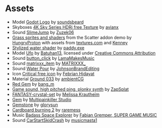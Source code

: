 # Assets

* Model [Godot Logo](https://sketchfab.com/3d-models/godot-logo-5283bab731e74d3babad747a17622715) by [soundsbeard](https://sketchfab.com/soundsbeard)
* Skyboxes [4K Sky Series HDRi free Texture](https://www.cgtrader.com/free-3d-models/textures/natural/hdri-freebie-series) by [avianx](https://www.cgtrader.com/avianx)
* Sound [SlimeJump](https://freesound.org/people/Zuzek06/sounds/353250/) by [Zuzek06](https://freesound.org/people/Zuzek06/)
* [Grass sprites and shaders](https://github.com/HungryProton/scatter/tree/master/demos/assets) from the Scatter addon demo by [HungryProton](https://github.com/HungryProton) with assets from [textures.com](http://www.textures.com/) and [Kenney](https://kenney.nl/)
* [Stylized water shader](https://github.com/paddy-exe/Godot-3D-Stylized-Water) by [paddy.exe](https://github.com/paddy-exe)
* Model [Ufo](https://skfb.ly/6RROP) by [Batuhan13](https://sketchfab.com/Batuhan13), licensed under [Creative Commons Attribution](http://creativecommons.org/licenses/by/4.0/)
* Sound [button_click](https://freesound.org/people/LamaMakesMusic/sounds/403556/) by [LamaMakesMusic](https://freesound.org/people/LamaMakesMusic/)
* Sound [matrixxx_item](https://freesound.org/people/MATRIXXX_/sounds/523755/) by [MATRIXXX_](https://freesound.org/people/MATRIXXX_/)
* Sound [Water Pour](https://freesound.org/people/JohnsonBrandEditing/sounds/173930/) by [JohnsonBrandEditing](https://freesound.org/people/JohnsonBrandEditing/)
* Icon [Critical free icon](https://www.flaticon.com/free-icon/critical_7037197) by [Febrian Hidayat](https://www.flaticon.com/authors/febrian-hidayat)
* Material [Ground 033](https://ambientcg.com/view?id=Ground033) by [ambientCG](https://ambientcg.com/)
* [Red Gem](https://sketchfab.com/3d-models/red-gem-3dcfeb2d4d9c4f37bf0c1cd57bad5a29) by [bang_m](https://sketchfab.com/bang_m)
* [Game sound, high pitched ping, plonky synth](https://www.zapsplat.com/music/game-sound-high-pitched-ping-plonky-synth/) by [ZapSplat](https://www.zapsplat.com/)
* [FANTASY-crystal-set](https://opengameart.org/content/fantasy-crystal-set) by [Melissa Krautheim](https://opengameart.org/users/melle)
* [Gem](https://sketchfab.com/3d-models/gem-638e3c18ad2f4b0a919ce2d94ce0d795) by [Multipainkiller Studio](https://sketchfab.com/Multipainkiller_Studio)
* [Gemstone](https://sketchfab.com/3d-models/gemstone-216c3f967e0f4895a9faf6fec328024d) by [glorysun](https://sketchfab.com/glorysun)
* [Cardboard burning 2](https://freesound.org/people/raremess/sounds/222557/) by [raremess](https://freesound.org/people/raremess/)
* Music [Badass Space Explorer](https://soundcloud.com/supergamemusic/badassspaceexplorer) by [Fabian Gremper, SUPER GAME MUSIC](https://www.supergamemusic.com/)
* Sound [CarStartSkidCrash](https://freesound.org/people/musicmasta1/sounds/131385/) by [musicmasta1](https://freesound.org/people/musicmasta1/)

